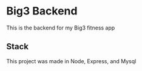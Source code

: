 # Big3 Backend
This is the backend for my Big3 fitness app
## Stack
This project was made in Node, Express, and Mysql